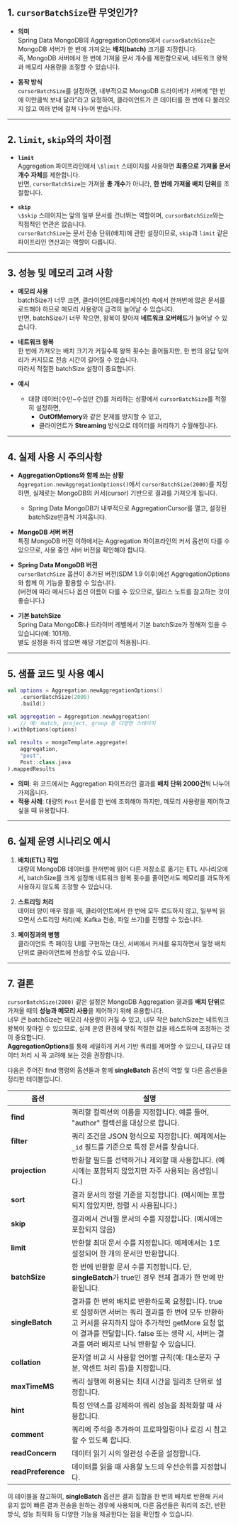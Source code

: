 ## 1. `cursorBatchSize`란 무엇인가?

- **의미**  
  Spring Data MongoDB의 AggregationOptions에서 `cursorBatchSize`는 MongoDB 서버가 한 번에 가져오는 **배치(batch)** 크기를 지정합니다.  
  즉, MongoDB 서버에서 한 번에 가져올 문서 개수를 제한함으로써, 네트워크 왕복과 메모리 사용량을 조절할 수 있습니다.

- **동작 방식**  
  `cursorBatchSize`를 설정하면, 내부적으로 MongoDB 드라이버가 서버에 “한 번에 이만큼씩 보내 달라”라고 요청하여, 클라이언트가 큰 데이터를 한 번에 다 불러오지 않고 여러 번에 걸쳐 나누어 받습니다.

---

## 2. `limit`, `skip`와의 차이점

- **`limit`**  
  Aggregation 파이프라인에서 `\$limit` 스테이지를 사용하면 **최종으로 가져올 문서 개수 자체**를 제한합니다.  
  반면, `cursorBatchSize`는 가져올 **총 개수**가 아니라, **한 번에 가져올 배치 단위**를 조절합니다.

- **`skip`**  
  `\$skip` 스테이지는 앞의 일부 문서를 건너뛰는 역할이며, `cursorBatchSize`와는 직접적인 연관은 없습니다.  
  `cursorBatchSize`는 문서 전송 단위(배치)에 관한 설정이므로, `skip`과 `limit` 같은 파이프라인 연산과는 역할이 다릅니다.

---

## 3. 성능 및 메모리 고려 사항

- **메모리 사용**  
  batchSize가 너무 크면, 클라이언트(애플리케이션) 측에서 한꺼번에 많은 문서를 로드해야 하므로 메모리 사용량이 급격히 늘어날 수 있습니다.  
  반면, batchSize가 너무 작으면, 왕복이 잦아져 **네트워크 오버헤드**가 늘어날 수 있습니다.

- **네트워크 왕복**  
  한 번에 가져오는 배치 크기가 커질수록 왕복 횟수는 줄어들지만, 한 번의 응답 덩어리가 커지므로 전송 시간이 길어질 수 있습니다.  
  따라서 적절한 batchSize 설정이 중요합니다.

- **예시**
    - 대량 데이터(수만~수십만 건)를 처리하는 상황에서 `cursorBatchSize`를 적절히 설정하면,
        - **OutOfMemory**와 같은 문제를 방지할 수 있고,
        - 클라이언트가 **Streaming** 방식으로 데이터를 처리하기 수월해집니다.

---

## 4. 실제 사용 시 주의사항

- **AggregationOptions와 함께 쓰는 상황**  
  `Aggregation.newAggregationOptions()`에서 `cursorBatchSize(2000)`를 지정하면, 실제로는 MongoDB의 커서(cursor) 기반으로 결과를 가져오게 됩니다.
    - Spring Data MongoDB가 내부적으로 AggregationCursor를 열고, 설정된 batchSize만큼씩 가져옵니다.

- **MongoDB 서버 버전**  
  특정 MongoDB 버전 이하에서는 Aggregation 파이프라인의 커서 옵션이 다를 수 있으므로, 사용 중인 서버 버전을 확인해야 합니다.

- **Spring Data MongoDB 버전**  
  `cursorBatchSize` 옵션이 추가된 버전(SDM 1.9 이후)에선 AggregationOptions와 함께 이 기능을 활용할 수 있습니다.  
  (버전에 따라 메서드나 옵션 이름이 다를 수 있으므로, 릴리스 노트를 참고하는 것이 좋습니다.)

- **기본 batchSize**  
  Spring Data MongoDB나 드라이버 레벨에서 기본 batchSize가 정해져 있을 수 있습니다(예: 101개).  
  별도 설정을 하지 않으면 해당 기본값이 적용됩니다.

---

## 5. 샘플 코드 및 사용 예시

```kotlin
val options = Aggregation.newAggregationOptions()
    .cursorBatchSize(2000)
    .build()

val aggregation = Aggregation.newAggregation(
    // 예: match, project, group 등 다양한 스테이지
).withOptions(options)

val results = mongoTemplate.aggregate(
    aggregation,
    "post",
    Post::class.java
).mappedResults
```

- **의미**: 위 코드에서는 Aggregation 파이프라인 결과를 **배치 단위 2000건**씩 나누어 가져옵니다.
- **적용 사례**: 대량의 `Post` 문서를 한 번에 조회해야 하지만, 메모리 사용량을 제어하고 싶을 때 유용합니다.

---

## 6. 실제 운영 시나리오 예시

1. **배치(ETL) 작업**  
   대량의 MongoDB 데이터를 한꺼번에 읽어 다른 저장소로 옮기는 ETL 시나리오에서, batchSize를 크게 설정해 네트워크 왕복 횟수를 줄이면서도 메모리를 과도하게 사용하지 않도록 조정할 수 있습니다.

2. **스트리밍 처리**  
   데이터 양이 매우 많을 때, 클라이언트에서 한 번에 모두 로드하지 않고, 일부씩 읽으면서 스트리밍 처리(예: Kafka 전송, 파일 쓰기)를 진행할 수 있습니다.

3. **페이징과의 병행**  
   클라이언트 측 페이징 UI를 구현하는 대신, 서버에서 커서를 유지하면서 일정 배치 단위로 클라이언트에 전송할 수도 있습니다.

---

## 7. 결론

`cursorBatchSize(2000)` 같은 설정은 MongoDB Aggregation 결과를 **배치 단위**로 가져올 때의 **성능과 메모리 사용**을 제어하기 위해 유용합니다.  
너무 큰 batchSize는 메모리 사용량이 커질 수 있고, 너무 작은 batchSize는 네트워크 왕복이 잦아질 수 있으므로, 실제 운영 환경에 맞춰 적절한 값을 테스트하며 조정하는 것이 중요합니다.  
**AggregationOptions**를 통해 세밀하게 커서 기반 쿼리를 제어할 수 있으니, 대규모 데이터 처리 시 꼭 고려해 보는 것을 권장합니다.

다음은 주어진 find 명령의 옵션들과 함께 **singleBatch** 옵션의 역할 및 다른 옵션들을 정리한 테이블입니다.

| 옵션                 | 설명                                                                                                                                                  |
|--------------------|-----------------------------------------------------------------------------------------------------------------------------------------------------|
| **find**           | 쿼리할 컬렉션의 이름을 지정합니다. 예를 들어, "author" 컬렉션을 대상으로 합니다.                                                                                                  |
| **filter**         | 쿼리 조건을 JSON 형식으로 지정합니다. 예제에서는 `_id` 필드를 기준으로 특정 문서를 찾습니다.                                                                                           |
| **projection**     | 반환할 필드를 선택하거나 제외할 때 사용합니다. (예시에는 포함되지 않았지만 자주 사용되는 옵션입니다.)                                                                                          |
| **sort**           | 결과 문서의 정렬 기준을 지정합니다. (예시에는 포함되지 않았지만, 정렬 시 사용됩니다.)                                                                                                  |
| **skip**           | 결과에서 건너뛸 문서의 수를 지정합니다. (예시에는 포함되지 않음)                                                                                                               |
| **limit**          | 반환할 최대 문서 수를 지정합니다. 예제에서는 1로 설정되어 한 개의 문서만 반환합니다.                                                                                                   |
| **batchSize**      | 한 번에 반환할 문서 수를 지정합니다. 단, **singleBatch**가 true인 경우 전체 결과가 한 번에 반환됩니다.                                                                               |
| **singleBatch**    | 결과를 한 번의 배치로 반환하도록 요청합니다. true로 설정하면 서버는 쿼리 결과를 한 번에 모두 반환하고 커서를 유지하지 않아 추가적인 getMore 요청 없이 결과를 전달합니다. false 또는 생략 시, 서버는 결과를 여러 배치로 나눠 반환할 수 있습니다. |
| **collation**      | 문자열 비교 시 사용할 언어별 규칙(예: 대소문자 구분, 악센트 처리 등)을 지정합니다.                                                                                                   |
| **maxTimeMS**      | 쿼리 실행에 허용되는 최대 시간을 밀리초 단위로 설정합니다.                                                                                                                   |
| **hint**           | 특정 인덱스를 강제하여 쿼리 성능을 최적화할 때 사용합니다.                                                                                                                   |
| **comment**        | 쿼리에 주석을 추가하여 프로파일링이나 로깅 시 참고할 수 있도록 합니다.                                                                                                            |
| **readConcern**    | 데이터 읽기 시의 일관성 수준을 설정합니다.                                                                                                                            |
| **readPreference** | 데이터를 읽을 때 사용할 노드의 우선순위를 지정합니다.                                                                                                                      |

이 테이블을 참고하여, **singleBatch** 옵션은 결과 집합을 한 번의 배치로 반환해 커서 유지 없이 빠른 결과 전송을 원하는 경우에 사용되며, 다른 옵션들은 쿼리의 조건, 반환 방식, 성능 최적화 등 다양한 기능을 제공한다는 점을 확인할 수 있습니다.